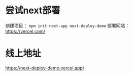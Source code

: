 # 尝试next部署
创建项目： `npm init next-app next-deploy-demo`
部署网站：https://vercel.com/




# 线上地址
https://next-deploy-demo.vercel.app/